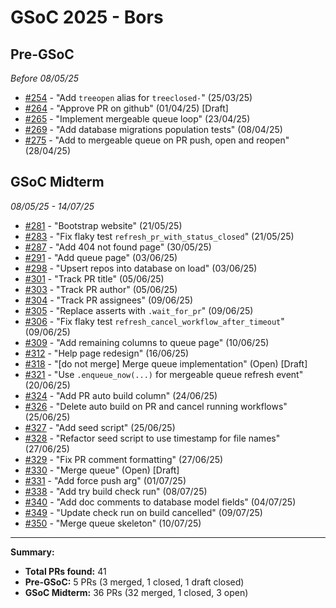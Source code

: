 # GSoC 2025 - Bors

## Pre-GSoC
*Before 08/05/25*

- [#254](https://github.com/rust-lang/bors/pull/254) - "Add `treeopen` alias for `treeclosed-`" (25/03/25)
- [#264](https://github.com/rust-lang/bors/pull/264) - "Approve PR on github" (01/04/25) [Draft]
- [#265](https://github.com/rust-lang/bors/pull/265) - "Implement mergeable queue loop" (23/04/25)
- [#269](https://github.com/rust-lang/bors/pull/269) - "Add database migrations population tests" (08/04/25)
- [#275](https://github.com/rust-lang/bors/pull/275) - "Add to mergeable queue on PR push, open and reopen" (28/04/25)

## GSoC Midterm  
*08/05/25 - 14/07/25*

- [#281](https://github.com/rust-lang/bors/pull/281) - "Bootstrap website" (21/05/25)
- [#283](https://github.com/rust-lang/bors/pull/283) - "Fix flaky test `refresh_pr_with_status_closed`" (21/05/25)
- [#287](https://github.com/rust-lang/bors/pull/287) - "Add 404 not found page" (30/05/25)
- [#291](https://github.com/rust-lang/bors/pull/291) - "Add queue page" (03/06/25)
- [#298](https://github.com/rust-lang/bors/pull/298) - "Upsert repos into database on load" (03/06/25)
- [#301](https://github.com/rust-lang/bors/pull/301) - "Track PR title" (05/06/25)
- [#303](https://github.com/rust-lang/bors/pull/303) - "Track PR author" (05/06/25)
- [#304](https://github.com/rust-lang/bors/pull/304) - "Track PR assignees" (09/06/25)
- [#305](https://github.com/rust-lang/bors/pull/305) - "Replace asserts with `.wait_for_pr`" (09/06/25)
- [#306](https://github.com/rust-lang/bors/pull/306) - "Fix flaky test `refresh_cancel_workflow_after_timeout`" (09/06/25)
- [#309](https://github.com/rust-lang/bors/pull/309) - "Add remaining columns to queue page" (10/06/25)
- [#312](https://github.com/rust-lang/bors/pull/312) - "Help page redesign" (16/06/25)
- [#318](https://github.com/rust-lang/bors/pull/318) - "[do not merge] Merge queue implementation" (Open) [Draft]
- [#321](https://github.com/rust-lang/bors/pull/321) - "Use `.enqueue_now(...)` for mergeable queue refresh event" (20/06/25)
- [#324](https://github.com/rust-lang/bors/pull/324) - "Add PR auto build column" (24/06/25)
- [#326](https://github.com/rust-lang/bors/pull/326) - "Delete auto build on PR and cancel running workflows" (25/06/25)
- [#327](https://github.com/rust-lang/bors/pull/327) - "Add seed script" (25/06/25)
- [#328](https://github.com/rust-lang/bors/pull/328) - "Refactor seed script to use timestamp for file names" (27/06/25)
- [#329](https://github.com/rust-lang/bors/pull/329) - "Fix PR comment formatting" (27/06/25)
- [#330](https://github.com/rust-lang/bors/pull/330) - "Merge queue" (Open) [Draft]
- [#331](https://github.com/rust-lang/bors/pull/331) - "Add force push arg" (01/07/25)
- [#338](https://github.com/rust-lang/bors/pull/338) - "Add try build check run" (08/07/25)
- [#340](https://github.com/rust-lang/bors/pull/340) - "Add doc comments to database model fields" (04/07/25)
- [#349](https://github.com/rust-lang/bors/pull/349) - "Update check run on build cancelled" (09/07/25)
- [#350](https://github.com/rust-lang/bors/pull/350) - "Merge queue skeleton" (10/07/25)

---

**Summary:**
- **Total PRs found:** 41
- **Pre-GSoC:** 5 PRs (3 merged, 1 closed, 1 draft closed)
- **GSoC Midterm:** 36 PRs (32 merged, 1 closed, 3 open)
